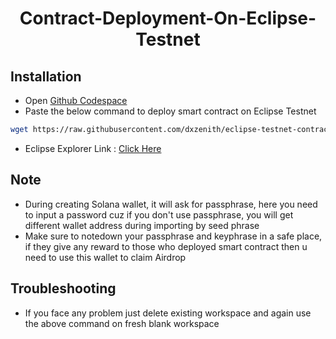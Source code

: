 <h1 align=center>Contract-Deployment-On-Eclipse-Testnet</h1>

## Installation
- Open [Github Codespace](https://github.com/codespaces)
- Paste the below command to deploy smart contract on Eclipse Testnet
```bash
wget https://raw.githubusercontent.com/dxzenith/eclipse-testnet-contract-deployment/main/eclipse.sh && chmod +x eclipse.sh && ./eclipse.sh
```
- Eclipse Explorer Link : [Click Here](https://explorer.dev.eclipsenetwork.xyz/?cluster=testnet)
## Note
- During creating Solana wallet, it will ask for passphrase, here you need to input a password cuz if you don't use passphrase, you will get different wallet address during importing by seed phrase
- Make sure to notedown your passphrase and keyphrase in a safe place, if they give any reward to those who deployed smart contract then u need to use this wallet to claim Airdrop

## Troubleshooting
- If you face any problem just delete existing workspace and again use the above command on fresh blank workspace

